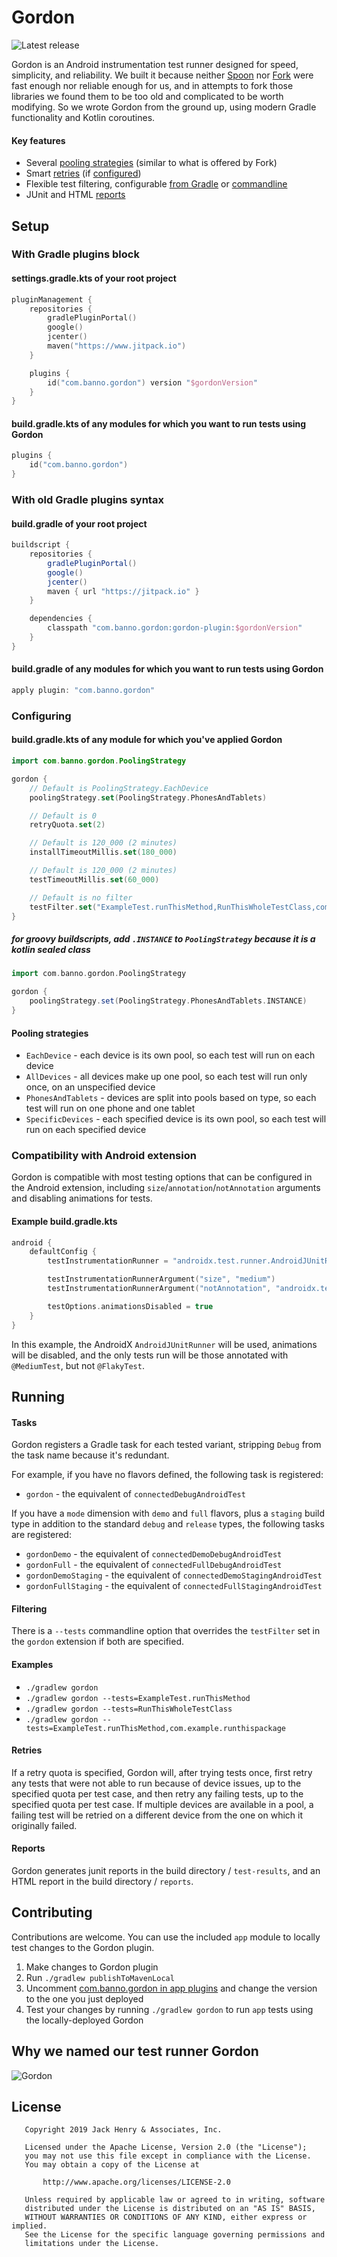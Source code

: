 # Gordon

![Latest release](https://img.shields.io/github/v/release/Banno/Gordon)

Gordon is an Android instrumentation test runner designed for speed, simplicity, and reliability. We built it because neither [Spoon](https://github.com/square/spoon) nor [Fork](https://github.com/shazam/fork) were fast enough nor reliable enough for us, and in attempts to fork those libraries we found them to be too old and complicated to be worth modifying. So we wrote Gordon from the ground up, using modern Gradle functionality and Kotlin coroutines.

#### Key features
- Several [pooling strategies](#pooling-strategies) (similar to what is offered by Fork)
- Smart [retries](#retries) (if [configured](#configuring))
- Flexible test filtering, configurable [from Gradle](#configuring) or [commandline](#filtering)
- JUnit and HTML [reports](#reports)

## Setup

### With Gradle plugins block

#### settings.gradle.kts of your root project
```kotlin
pluginManagement {
    repositories {
        gradlePluginPortal()
        google()
        jcenter()
        maven("https://www.jitpack.io")
    }

    plugins {
        id("com.banno.gordon") version "$gordonVersion"
    }
}
```

#### build.gradle.kts of any modules for which you want to run tests using Gordon
```kotlin
plugins {
    id("com.banno.gordon")
}
```

### With old Gradle plugins syntax

#### build.gradle of your root project
```groovy
buildscript {
    repositories {
        gradlePluginPortal()
        google()
        jcenter()
        maven { url "https://jitpack.io" }
    }

    dependencies {
        classpath "com.banno.gordon:gordon-plugin:$gordonVersion"
    }
}
```

#### build.gradle of any modules for which you want to run tests using Gordon
```groovy
apply plugin: "com.banno.gordon"
```

### Configuring

#### build.gradle.kts of any module for which you've applied Gordon
```kotlin
import com.banno.gordon.PoolingStrategy

gordon {
    // Default is PoolingStrategy.EachDevice
    poolingStrategy.set(PoolingStrategy.PhonesAndTablets)

    // Default is 0
    retryQuota.set(2)

    // Default is 120_000 (2 minutes)
    installTimeoutMillis.set(180_000)

    // Default is 120_000 (2 minutes)
    testTimeoutMillis.set(60_000)

    // Default is no filter
    testFilter.set("ExampleTest.runThisMethod,RunThisWholeTestClass,com.example.runthispackage")
}
```

##### for groovy buildscripts, add `.INSTANCE` to `PoolingStrategy` because it is a kotlin sealed class
```groovy
import com.banno.gordon.PoolingStrategy

gordon {
    poolingStrategy.set(PoolingStrategy.PhonesAndTablets.INSTANCE)
}
```

#### Pooling strategies
- `EachDevice` - each device is its own pool, so each test will run on each device
- `AllDevices` - all devices make up one pool, so each test will run only once, on an unspecified device
- `PhonesAndTablets` - devices are split into pools based on type, so each test will run on one phone and one tablet
- `SpecificDevices` - each specified device is its own pool, so each test will run on each specified device

### Compatibility with Android extension
Gordon is compatible with most testing options that can be configured in the Android extension, including `size`/`annotation`/`notAnnotation` arguments and disabling animations for tests.

#### Example build.gradle.kts
```kotlin
android {
    defaultConfig {
        testInstrumentationRunner = "androidx.test.runner.AndroidJUnitRunner"

        testInstrumentationRunnerArgument("size", "medium")
        testInstrumentationRunnerArgument("notAnnotation", "androidx.test.filters.FlakyTest")

        testOptions.animationsDisabled = true
    }
}
```

In this example, the AndroidX `AndroidJUnitRunner` will be used, animations will be disabled, and the only tests run will be those annotated with `@MediumTest`, but not `@FlakyTest`.

## Running

#### Tasks
Gordon registers a Gradle task for each tested variant, stripping `Debug` from the task name because it's redundant.

For example, if you have no flavors defined, the following task is registered:
- `gordon` - the equivalent of `connectedDebugAndroidTest`

If you have a `mode` dimension with `demo` and `full` flavors, plus a `staging` build type in addition to the standard `debug` and `release` types, the following tasks are registered:
- `gordonDemo` - the equivalent of `connectedDemoDebugAndroidTest`
- `gordonFull` - the equivalent of `connectedFullDebugAndroidTest`
- `gordonDemoStaging` - the equivalent of `connectedDemoStagingAndroidTest`
- `gordonFullStaging` - the equivalent of `connectedFullStagingAndroidTest`

#### Filtering
There is a `--tests` commandline option that overrides the `testFilter` set in the `gordon` extension if both are specified.

#### Examples
- `./gradlew gordon`
- `./gradlew gordon --tests=ExampleTest.runThisMethod`
- `./gradlew gordon --tests=RunThisWholeTestClass`
- `./gradlew gordon --tests=ExampleTest.runThisMethod,com.example.runthispackage`

#### Retries
If a retry quota is specified, Gordon will, after trying tests once, first retry any tests that were not able to run because of device issues, up to the specified quota per test case, and then retry any failing tests, up to the specified quota per test case. If multiple devices are available in a pool, a failing test will be retried on a different device from the one on which it originally failed.

#### Reports
Gordon generates junit reports in the build directory / `test-results`, and an HTML report in the build directory / `reports`.

## Contributing

Contributions are welcome. You can use the included `app` module to locally test changes to the Gordon plugin.
1. Make changes to Gordon plugin
2. Run `./gradlew publishToMavenLocal`
3. Uncomment [com.banno.gordon in app plugins](https://github.com/Banno/Gordon/blob/master/app/build.gradle.kts#L6) and change the version to the one you just deployed
4. Test your changes by running `./gradlew gordon` to run `app` tests using the locally-deployed Gordon

## Why we named our test runner Gordon
![Gordon](https://user-images.githubusercontent.com/12698923/66937311-dbd1b580-f004-11e9-8faf-6dd2c7074485.png)

## License
```
   Copyright 2019 Jack Henry & Associates, Inc.

   Licensed under the Apache License, Version 2.0 (the "License");
   you may not use this file except in compliance with the License.
   You may obtain a copy of the License at

       http://www.apache.org/licenses/LICENSE-2.0

   Unless required by applicable law or agreed to in writing, software
   distributed under the License is distributed on an "AS IS" BASIS,
   WITHOUT WARRANTIES OR CONDITIONS OF ANY KIND, either express or implied.
   See the License for the specific language governing permissions and
   limitations under the License.
```
